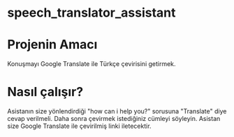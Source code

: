 # speech_translator_assistant


# Projenin Amacı

Konuşmayı Google Translate ile Türkçe çevirisini getirmek.

# Nasıl çalışır?

Asistanın size yönlendirdiği "how can i help you?" sorusuna "Translate" diye cevap verilmeli.
Daha sonra çevirmek istediğiniz cümleyi söyleyin. Asistan size Google Translate ile çevirilmiş linki iletecektir.
